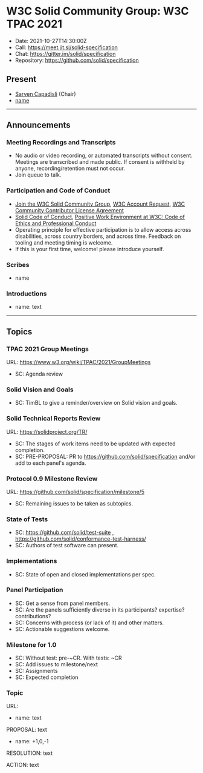 # W3C Solid Community Group: W3C TPAC 2021

* Date: 2021-10-27T14:30:00Z
* Call: https://meet.jit.si/solid-specification
* Chat: https://gitter.im/solid/specification
* Repository: https://github.com/solid/specification


## Present
* [Sarven Capadisli](https://csarven.ca/#i) (Chair)
* [name](url)

---

## Announcements

### Meeting Recordings and Transcripts
* No audio or video recording, or automated transcripts without consent. Meetings are transcribed and made public. If consent is withheld by anyone, recording/retention must not occur.
* Join queue to talk.


### Participation and Code of Conduct
* [Join the W3C Solid Community Group](https://www.w3.org/community/solid/join), [W3C Account Request](http://www.w3.org/accounts/request), [W3C Community Contributor License Agreement](https://www.w3.org/community/about/agreements/cla/)
* [Solid Code of Conduct](https://github.com/solid/process/blob/main/code-of-conduct.md), [Positive Work Environment at W3C: Code of Ethics and Professional Conduct](https://www.w3.org/Consortium/cepc/)
* Operating principle for effective participation is to allow access across disabilities, across country borders, and across time. Feedback on tooling and meeting timing is welcome.
* If this is your first time, welcome! please introduce yourself.


### Scribes
* name


### Introductions
* name: text

---

## Topics

### TPAC 2021 Group Meetings
URL: https://www.w3.org/wiki/TPAC/2021/GroupMeetings

* SC: Agenda review


### Solid Vision and Goals

* SC: TimBL to give a reminder/overview on Solid vision and goals.


### Solid Technical Reports Review
URL: https://solidproject.org/TR/

* SC: The stages of work items need to be updated with expected completion.
* SC: PRE-PROPOSAL: PR to https://github.com/solid/specification and/or add to each panel's agenda.


### Protocol 0.9 Milestone Review
URL: https://github.com/solid/specification/milestone/5

* SC: Remaining issues to be taken as subtopics.


### State of Tests

* SC: https://github.com/solid/test-suite , https://github.com/solid/conformance-test-harness/
* SC: Authors of test software can present.


### Implementations

* SC: State of open and closed implementations per spec.


### Panel Participation

* SC: Get a sense from panel members.
* SC: Are the panels sufficiently diverse in its participants? expertise? contributions?
* SC: Concerns with process (or lack of it) and other matters.
* SC: Actionable suggestions welcome.


### Milestone for 1.0

* SC: Without test: pre-~CR. With tests: ~CR
* SC: Add issues to milestone/next
* SC: Assignments
* SC: Expected completion



### Topic
URL:

* name: text

PROPOSAL: text
* name: +1,0,-1

RESOLUTION: text

ACTION: text
